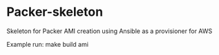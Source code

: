 # Packer-skeleton
Skeleton for Packer AMI creation using Ansible as a provisioner for AWS

Example run:
  make build ami

